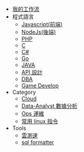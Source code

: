 <!-- * 快速導航 -->
* [我的工作流](/workflow/README.md)
* 程式語言
    * [Javascript(前端)](/f2e/js/README.md)
    * [NodeJs(後端)](/b2e/nodejs/README.md)
    * [PHP](/b2e/php/README.md)
    * [C](/b2e/c/README.md)
    * [C#](/b2e/c-sharp/README.md)
    * [Go](/b2e/golang/README.md)
    * [JAVA](/b2e/java/README.md)
    * [API 設計](/b2e/api/README.md)
    * [DBA](/dba/README.md)
    * [Game Develop](/game/README.md)
* Category
    * [Cloud](/ops/cloud/README.md)
    * [Data-Analyst 數據分析](/data-analyst/README.md)
    * [Ops 運維](/ops/README.md)
    * [常用 linux 指令](/ops/linux/command.md)
* Tools
    * [雲測速](http://cloudping.bastionhost.org/aliyun/)
    * [sql formatter](https://github.com/back-up/sql-formatter)